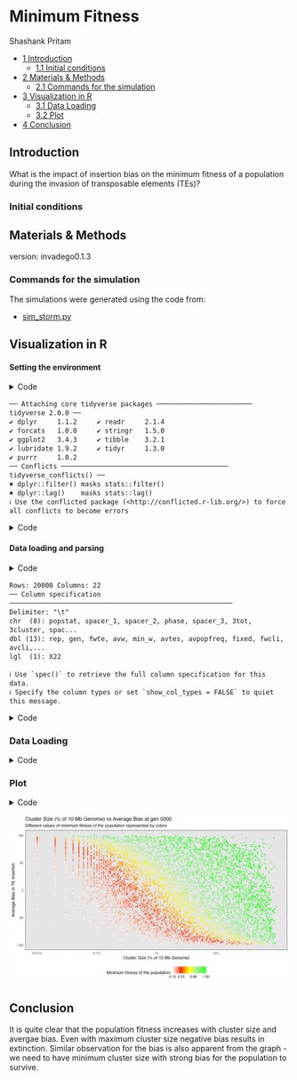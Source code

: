 # Minimum Fitness

Shashank Pritam

- [<span class="toc-section-number">1</span>
  Introduction](#introduction)
  - [<span class="toc-section-number">1.1</span> Initial
    conditions](#initial-conditions)
- [<span class="toc-section-number">2</span> Materials &
  Methods](#materials-methods)
  - [<span class="toc-section-number">2.1</span> Commands for the
    simulation](#commands-for-the-simulation)
- [<span class="toc-section-number">3</span> Visualization in
  R](#visualization-in-r)
  - [<span class="toc-section-number">3.1</span> Data
    Loading](#data-loading)
  - [<span class="toc-section-number">3.2</span> Plot](#plot)
- [<span class="toc-section-number">4</span> Conclusion](#conclusion)

## Introduction

What is the impact of insertion bias on the minimum fitness of a
population during the invasion of transposable elements (TEs)?

### Initial conditions

## Materials & Methods

version: invadego0.1.3

### Commands for the simulation

The simulations were generated using the code from:

- [sim_storm.py](./Simulation-Results_Files/simulation_storm/minfit/sim_storm.py)

## Visualization in R

#### Setting the environment

<details>
<summary>Code</summary>

``` r
library(tidyverse)
```

</details>

    ── Attaching core tidyverse packages ──────────────────────── tidyverse 2.0.0 ──
    ✔ dplyr     1.1.2     ✔ readr     2.1.4
    ✔ forcats   1.0.0     ✔ stringr   1.5.0
    ✔ ggplot2   3.4.3     ✔ tibble    3.2.1
    ✔ lubridate 1.9.2     ✔ tidyr     1.3.0
    ✔ purrr     1.0.2     
    ── Conflicts ────────────────────────────────────────── tidyverse_conflicts() ──
    ✖ dplyr::filter() masks stats::filter()
    ✖ dplyr::lag()    masks stats::lag()
    ℹ Use the conflicted package (<http://conflicted.r-lib.org/>) to force all conflicts to become errors

<details>
<summary>Code</summary>

``` r
library(ggplot2)
theme_set(theme_bw())
```

</details>

#### Data loading and parsing

<details>
<summary>Code</summary>

``` r
# Define and load DataFrame with column names
column_names <- c("rep", "gen", "popstat", "spacer_1", "fwte", "avw", "min_w", "avtes", "avpopfreq", "fixed", "spacer_2", "phase", "fwcli", "avcli", "fixcli", "spacer_3", "avbias", "3tot", "3cluster", "spacer_4", "sampleid")
df <- read_delim('./23thAug23at110646PM/combined.txt', delim='\t', col_names = column_names)
```

</details>

    Rows: 20000 Columns: 22
    ── Column specification ────────────────────────────────────────────────────────
    Delimiter: "\t"
    chr  (8): popstat, spacer_1, spacer_2, phase, spacer_3, 3tot, 3cluster, spac...
    dbl (13): rep, gen, fwte, avw, min_w, avtes, avpopfreq, fixed, fwcli, avcli,...
    lgl  (1): X22
    
    ℹ Use `spec()` to retrieve the full column specification for this data.
    ℹ Specify the column types or set `show_col_types = FALSE` to quiet this message.

<details>
<summary>Code</summary>

``` r
# Convert specific columns to numeric
numeric_columns <- c("rep", "gen", "fwte", "avw", "min_w", "avtes", "avpopfreq", "fixed", "fwcli", "avcli", "fixcli", "avbias", "sampleid")
df[numeric_columns] <- lapply(df[numeric_columns], as.numeric)
```

</details>

### Data Loading

<details>
<summary>Code</summary>

``` r
# Define color gradient functions
color.gradient <- function(x, colors=c("#D7191C","#FDAE61","#A6D96A","#1A9641"), colsteps=100) { colorRampPalette(colors) (colsteps) [ findInterval(x, seq(min(df$min_w),1.0, length.out=colsteps)) ] }

# Assign colors based on the 'min_w' column
df$col <- color.gradient(df$min_w)
df[df$popstat == "fail-0",]$col <- "grey"
df$col <- as.factor(df$col)

# Create and plot the ggplot object
# Subset the data for gen 5000
df_gen_5000 <- df[df$gen == 5000,]
```

</details>

### Plot

<details>
<summary>Code</summary>

``` r
# Convert sampleid to % of the genome (given that genome size is 10,000 kb)
df_gen_5000$sampleid_percent = (df_gen_5000$sampleid / 10000) * 100

# Custom color breaks and colors for fitness
breaks = c(0.01, 0.1, 0.33, 0.66, 1)
colors = c("white", "red", "yellow", "lightgreen", "green")

# Update ggplot
g_avbias_cluster_size <- ggplot(df_gen_5000, aes(x = sampleid_percent, y = avbias, color = min_w)) +
  geom_point(alpha = 0.7, size = 0.8) +
  ylab("Average Bias in TE Insertion") +
  xlab("Cluster Size (% of 10 Mb Genome)") +
  labs(
    title = "Cluster Size (% of 10 Mb Genome) vs Average Bias at gen 5000",
    subtitle = "Different values of minimum fitness of the population represented by colors"
  ) +
  scale_color_gradientn(
    name = "Minimum fitness of the population",
    breaks = breaks,
    colors = colors
  ) +
  scale_x_log10(
    breaks = c(0.001, 0.01, 0.1, 1, 10),
    labels = c("0.001%", "0.01%", "0.1%", "1%", "10%")
  ) +  
  theme_minimal() +
  theme(
    legend.position = "bottom", 
    panel.background = element_rect(fill = "grey90")
  )

# Save the plot
ggsave(filename = "../../../images/minimum_fitness.jpg", plot = g_avbias_cluster_size, width = 10, height = 6)

# To display the saved image in R (optional)
# You'll need to load the grid package
library(grid)

# Read the saved plot into a grob
plot_grob <- ggplotGrob(g_avbias_cluster_size)

# Draw the grob
grid.draw(plot_grob)
```

</details>

![minimum_fitness](./images/minimum_fitness.jpg)

## Conclusion

It is quite clear that the population fitness increases with cluster
size and avergae bias. Even with maximum cluster size negative bias
results in extinction. Similar observation for the bias is also apparent
from the graph - we need to have minimum cluster size with strong bias
for the population to survive.
